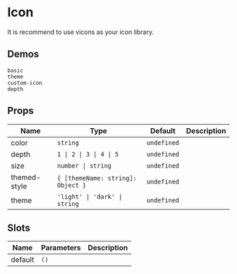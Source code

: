 # Icon

It is recommend to use <n-a href="https://vicons.vercel.app/">vicons</n-a> as your icon library.

## Demos

```demo
basic
theme
custom-icon
depth
```

## Props

| Name         | Type                              | Default     | Description |
| ------------ | --------------------------------- | ----------- | ----------- |
| color        | `string`                          | `undefined` |             |
| depth        | `1 \| 2 \| 3 \| 4 \| 5`           | `undefined` |             |
| size         | `number \| string`                | `undefined` |             |
| themed-style | `{ [themeName: string]: Object }` | `undefined` |             |
| theme        | `'light' \| 'dark' \| string`     | `undefined` |             |

## Slots

| Name    | Parameters | Description |
| ------- | ---------- | ----------- |
| default | `()`       |             |

